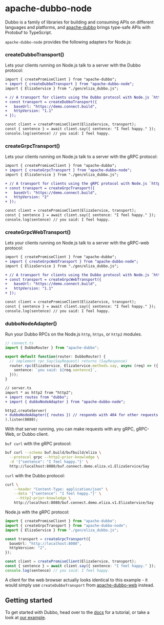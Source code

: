 # apache-dubbo-node

Dubbo is a family of libraries for building and consuming APIs on different languages and platforms, and 
[apache-dubbo](https://www.npmjs.com/package/apache-dubbo) brings type-safe APIs with Protobuf to 
TypeScript.

`apache-dubbo-node` provides the following adapters for Node.js:

### createDubboTransport()

Lets your clients running on Node.js talk to a server with the Dubbo protocol:

```diff
import { createPromiseClient } from "apache-dubbo";
+ import { createDubboTransport } from "apache-dubbo-node";
import { ElizaService } from "./gen/eliza_dubbo.js";

+ // A transport for clients using the Dubbo protocol with Node.js `http` module
+ const transport = createDubboTransport({
+   baseUrl: "https://demo.connect.build",
+   httpVersion: "1.1"
+ });

const client = createPromiseClient(ElizaService, transport);
const { sentence } = await client.say({ sentence: "I feel happy." });
console.log(sentence) // you said: I feel happy.
```

### createGrpcTransport()

Lets your clients running on Node.js talk to a server with the gRPC protocol:

```diff
import { createPromiseClient } from "apache-dubbo";
+ import { createGrpcTransport } from "apache-dubbo-node";
import { ElizaService } from "./gen/eliza_dubbo.js";

+ // A transport for clients using the gRPC protocol with Node.js `http2` module
+ const transport = createGrpcTransport({
+   baseUrl: "https://demo.connect.build",
+   httpVersion: "2"
+ });

const client = createPromiseClient(ElizaService, transport);
const { sentence } = await client.say({ sentence: "I feel happy." });
console.log(sentence) // you said: I feel happy.
```

### createGrpcWebTransport()

Lets your clients running on Node.js talk to a server with the gRPC-web protocol:

```diff
import { createPromiseClient } from "apache-dubbo";
+ import { createGrpcWebTransport } from "apache-dubbo-node";
import { ElizaService } from "./gen/eliza_dubbo.js";

+ // A transport for clients using the Dubbo protocol with Node.js `http` module
+ const transport = createGrpcWebTransport({
+   baseUrl: "https://demo.connect.build",
+   httpVersion: "1.1"
+ });

const client = createPromiseClient(ElizaService, transport);
const { sentence } = await client.say({ sentence: "I feel happy." });
console.log(sentence) // you said: I feel happy.
```


### dubboNodeAdapter()

Run your Dubbo RPCs on the Node.js `http`, `https`, or `http2` modules.

```ts
// connect.ts
import { DubboRouter } from "apache-dubbo";

export default function(router: DubboRouter) {
  // implement rpc Say(SayRequest) returns (SayResponse)
  router.rpc(ElizaService, ElizaService.methods.say, async (req) => ({
    sentence: `you said: ${req.sentence}`,
  }));
}
```

```diff
// server.ts
import * as http2 from "http2";
+ import routes from "dubbo";
+ import { dubboNodeAdapter } from "apache-dubbo-node";

http2.createServer(
+ dubboNodeAdapter({ routes }) // responds with 404 for other requests
).listen(8080);
```


With that server running, you can make requests with any gRPC, gRPC-Web, or Dubbo client.

`buf curl` with the gRPC protocol:

```bash
buf curl --schema buf.build/bufbuild/eliza \
  --protocol grpc --http2-prior-knowledge \
  -d '{"sentence": "I feel happy."}' \
  http://localhost:8080/buf.connect.demo.eliza.v1.ElizaService/Say
```

`curl` with the Dubbo protocol:

```bash
curl \
    --header "Content-Type: application/json" \
    --data '{"sentence": "I feel happy."}' \
     --http2-prior-knowledge \
    http://localhost:8080/buf.connect.demo.eliza.v1.ElizaService/Say
```

Node.js with the gRPC protocol:

```ts
import { createPromiseClient } from "apache-dubbo";
import { createGrpcTransport } from "apache-dubbo-node";
import { ElizaService } from "./gen/eliza_dubbo.js";

const transport = createGrpcTransport({
  baseUrl: "http://localhost:8080",
  httpVersion: "2",
});

const client = createPromiseClient(ElizaService, transport);
const { sentence } = await client.say({ sentence: "I feel happy." });
console.log(sentence) // you said: I feel happy.
```

A client for the web browser actually looks identical to this example - it would
simply use `createDubboTransport` from [apache-dubbo-web](https://www.npmjs.com/package/apache-dubbo-web) 
instead.


## Getting started

To get started with Dubbo, head over to the [docs](https://cn.dubbo.apache.org/zh-cn/overview/quickstart/) 
for a tutorial, or take a look at [our example](https://github.com/apache/dubbo-js/tree/dubbo3/example/). 
